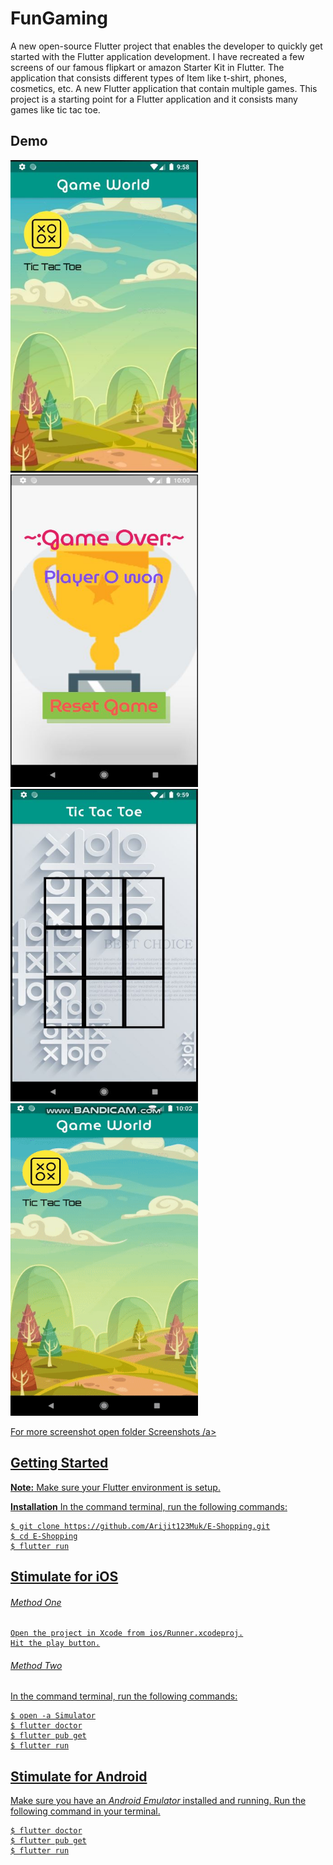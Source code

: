 # FunGaming
A new open-source Flutter project that enables the developer to quickly get started with the Flutter application development. I have recreated a few screens of our famous flipkart or amazon Starter Kit in Flutter.
The application that consists different types of Item like t-shirt, phones, cosmetics, etc.
A new Flutter application that contain multiple games.
This project is a starting point for a Flutter application and it consists many games like tic tac toe.

## Demo ##
<a href="https://github.com/Arijit123Muk/FunGaming/tree/master/ScreenShot">
         <img alt="Qries" src="https://github.com/Arijit123Muk/FunGaming/blob/master/ScreenShot/Main%20Screen.JPG"
         width=300" height="500">
                                
<a href="https://github.com/Arijit123Muk/FunGaming/tree/master/ScreenShot">
         <img alt="Qries" src="https://github.com/Arijit123Muk/FunGaming/blob/master/ScreenShot/Tic_Tac_Toe%20Winner%20Screen.JPG"
         width=300" height="500">                
<a href="https://github.com/Arijit123Muk/FunGaming/tree/master/ScreenShot">
         <img alt="Qries" src="https://github.com/Arijit123Muk/FunGaming/blob/master/ScreenShot/Tic_Tac_Toe%20Screen_1.JPG"
         width=300" height="500">
         
<a href="">
         <img alt="Qries" src="https://github.com/Arijit123Muk/FunGaming/blob/master/ScreenShot/Tic_Tac_Toe%20Screens.gif"
         width=300" height="500">
         
For more screenshot open folder Screenshots /a>


## Getting Started ##
 __Note:__ Make sure your Flutter environment is setup.

__Installation__
In the command terminal, run the following commands:
```git
$ git clone https://github.com/Arijit123Muk/E-Shopping.git
$ cd E-Shopping
$ flutter run
```

## Stimulate for iOS ##

###### Method One ######
```
Open the project in Xcode from ios/Runner.xcodeproj.
Hit the play button.
```

###### Method Two ######
In the command terminal, run the following commands:
```
$ open -a Simulator
$ flutter doctor
$ flutter pub get
$ flutter run
```


## Stimulate for Android ##
Make sure you have an _Android Emulator_ installed and running.
Run the following command in your terminal.
```
$ flutter doctor
$ flutter pub get
$ flutter run
```
